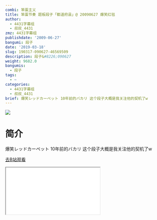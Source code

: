 ```yaml
---
combi: 笨蛋主义
title: 笨蛋节奏 题板段子「都道府县」@ 20090627 爆笑红毯
author:
  - 4431字幕组
  - 叔叔_4431
zmz: 4431字幕组
publishdate: '2009-06-27'
bangumi: 段子
date: '2019-03-18'
slug: 190317-090627-46569509
description: 段子&#8226;090627
weight: 9682.0
bangumis:
  - 段子
tags:
  - ~
categories:
  - 4431字幕组
  - 叔叔_4431
brief: 爆笑レッドカーペット 10年前的バカリ 这个段子大概是我关注他的契机了w
---
```

![](https://i.imgur.com/aQf2IVJ.jpg)
# 简介  
爆笑レッドカーペット
10年前的バカリ
这个段子大概是我关注他的契机了w  

[去B站观看](https://www.bilibili.com/video/av46569509/)
<div class ="resp-container"><iframe class="testiframe" src="//player.bilibili.com/player.html?aid=46569509"", scrolling="no", allowfullscreen="true" > </iframe></div> 
